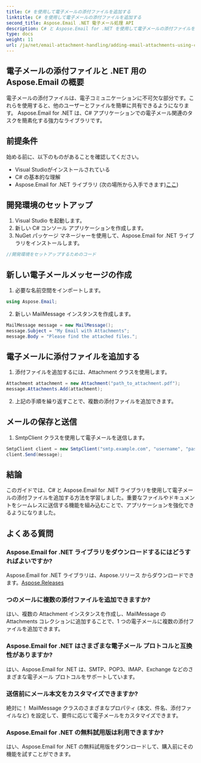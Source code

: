 ```yaml
---
title: C# を使用して電子メールの添付ファイルを追加する
linktitle: C# を使用して電子メールの添付ファイルを追加する
second_title: Aspose.Email .NET 電子メール処理 API
description: C# と Aspose.Email for .NET を使用して電子メールの添付ファイルを追加する方法を学びます。シームレスな統合のためのコード例を含むステップバイステップのガイド。
type: docs
weight: 11
url: /ja/net/email-attachment-handling/adding-email-attachments-using-csharp/
---
```


## 電子メールの添付ファイルと .NET 用の Aspose.Email の概要

電子メールの添付ファイルは、電子コミュニケーションに不可欠な部分です。これらを使用すると、他のユーザーとファイルを簡単に共有できるようになります。 Aspose.Email for .NET は、C# アプリケーションでの電子メール関連のタスクを簡素化する強力なライブラリです。

## 前提条件

始める前に、以下のものがあることを確認してください。

- Visual Studioがインストールされている
- C# の基本的な理解
- Aspose.Email for .NET ライブラリ (次の場所から入手できます)[ここ](https://products.aspose.com/email/net))

## 開発環境のセットアップ

1. Visual Studio を起動します。
2. 新しい C# コンソール アプリケーションを作成します。
3. NuGet パッケージ マネージャーを使用して、Aspose.Email for .NET ライブラリをインストールします。

```csharp
//開発環境をセットアップするためのコード
```

## 新しい電子メールメッセージの作成

1. 必要な名前空間をインポートします。

```csharp
using Aspose.Email;

```

2. 新しい MailMessage インスタンスを作成します。

```csharp
MailMessage message = new MailMessage();
message.Subject = "My Email with Attachments";
message.Body = "Please find the attached files.";
```

## 電子メールに添付ファイルを追加する

1. 添付ファイルを追加するには、Attachment クラスを使用します。

```csharp
Attachment attachment = new Attachment("path_to_attachment.pdf");
message.Attachments.Add(attachment);
```

2. 上記の手順を繰り返すことで、複数の添付ファイルを追加できます。

## メールの保存と送信

1. SmtpClient クラスを使用して電子メールを送信します。

```csharp
SmtpClient client = new SmtpClient("smtp.example.com", "username", "password");
client.Send(message);
```

## 結論

このガイドでは、C# と Aspose.Email for .NET ライブラリを使用して電子メールの添付ファイルを追加する方法を学習しました。重要なファイルやドキュメントをシームレスに送信する機能を組み込むことで、アプリケーションを強化できるようになりました。

## よくある質問

### Aspose.Email for .NET ライブラリをダウンロードするにはどうすればよいですか?

 Aspose.Email for .NET ライブラリは、Aspose.リリース からダウンロードできます。[Aspose.Releases](https://releases.aspose.com/email/net/)

### つのメールに複数の添付ファイルを追加できますか?

はい、複数の Attachment インスタンスを作成し、MailMessage の Attachments コレクションに追加することで、1 つの電子メールに複数の添付ファイルを追加できます。

### Aspose.Email for .NET はさまざまな電子メール プロトコルと互換性がありますか?

はい、Aspose.Email for .NET は、SMTP、POP3、IMAP、Exchange などのさまざまな電子メール プロトコルをサポートしています。

### 送信前にメール本文をカスタマイズできますか?

絶対に！ MailMessage クラスのさまざまなプロパティ (本文、件名、添付ファイルなど) を設定して、要件に応じて電子メールをカスタマイズできます。

### Aspose.Email for .NET の無料試用版は利用できますか?

はい、Aspose.Email for .NET の無料試用版をダウンロードして、購入前にその機能を試すことができます。